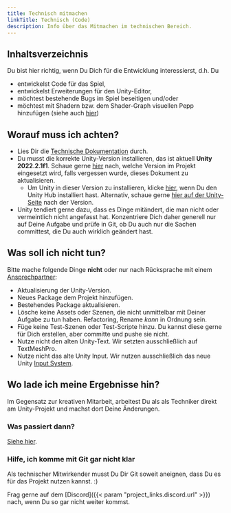```yaml
---
title: Technisch mitmachen
linkTitle: Technisch (Code)
description: Info über das Mitmachen im technischen Bereich.
---
```


## Inhaltsverzeichnis

Du bist hier richtig, wenn Du Dich für die Entwicklung interessierst, d.h. Du

* entwickelst Code für das Spiel,
* entwickelst Erweiterungen für den Unity-Editor,
* möchtest bestehende Bugs im Spiel beseitigen und/oder
* möchtest mit Shadern bzw. dem Shader-Graph visuellen Pepp hinzufügen (siehe auch [hier](../visual/))

## Worauf muss ich achten?

* Lies Dir die [Technische Dokumentation](../../docs-technical/) durch.
* Du musst die korrekte Unity-Version installieren, das ist aktuell **Unity 2022.2.1f1**. Schaue gerne [hier](https://github.com/boundfoxstudios/community-project/tree/develop/CommunityProject/ProjectSettings/ProjectVersion.txt) nach, welche Version im Projekt eingesetzt wird, falls vergessen wurde, dieses Dokument zu aktualisieren. 
  * Um Unity in dieser Version zu installieren, klicke [hier](unityhub://2022.2.1f1/4fead5835099), wenn Du den Unity Hub installiert hast. 
    Alternativ, schaue gerne [hier auf der Unity-Seite](https://unity3d.com/get-unity/download/archive) nach der Version.
* Unity tendiert gerne dazu, dass es Dinge mitändert, die man nicht oder vermeintlich nicht angefasst hat.
  Konzentriere Dich daher generell nur auf Deine Aufgabe und prüfe in Git, ob Du auch nur die Sachen committest, die Du auch wirklich geändert hast.

## Was soll ich nicht tun?

Bitte mache folgende Dinge **nicht** oder nur nach Rücksprache mit einem [Ansprechpartner](https://github.com/boundfoxstudios/community-project/#ansprechpartner):

* Aktualisierung der Unity-Version.
* Neues Package dem Projekt hinzufügen.
* Bestehendes Package aktualisieren.
* Lösche keine Assets oder Szenen, die nicht unmittelbar mit Deiner Aufgabe zu tun haben. Refactoring, Rename _kann_ in Ordnung sein.
* Füge keine Test-Szenen oder Test-Scripte hinzu. Du kannst diese gerne für Dich erstellen, aber committe und pushe sie nicht.
* Nutze nicht den alten Unity-Text. Wir setzten ausschließlich auf TextMeshPro.
* Nutze nicht das alte Unity Input. Wir nutzen ausschließlich das neue Unity [Input System](https://www.youtube.com/playlist?list=PLxVAs8AY4TgdZTkklVi739QeL-YTYU8in).

## Wo lade ich meine Ergebnisse hin?

Im Gegensatz zur kreativen Mitarbeit, arbeitest Du als als Techniker direkt am Unity-Projekt und machst dort Deine Änderungen.

### Was passiert dann?

[Siehe hier](../#ich-habe-eine-aufgabe-fertig-was-mache-ich-damit).

### Hilfe, ich komme mit Git gar nicht klar

Als technischer Mitwirkender musst Du Dir Git soweit aneignen, dass Du es für das Projekt nutzen kannst. :)

Frag gerne auf dem [Discord]({{< param "project_links.discord.url" >}}) nach, wenn Du so gar nicht weiter kommst. 
